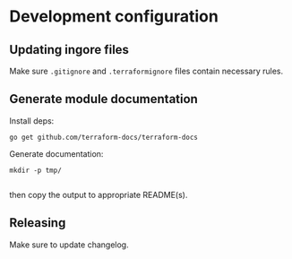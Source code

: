 # Development configuration

## Updating ingore files

Make sure `.gitignore` and `.terraformignore` files contain necessary rules.

## Generate module documentation

Install deps:
```
go get github.com/terraform-docs/terraform-docs
```

Generate documentation:
```
mkdir -p tmp/


```

then copy the output to appropriate README(s).

## Releasing

Make sure to update changelog.

